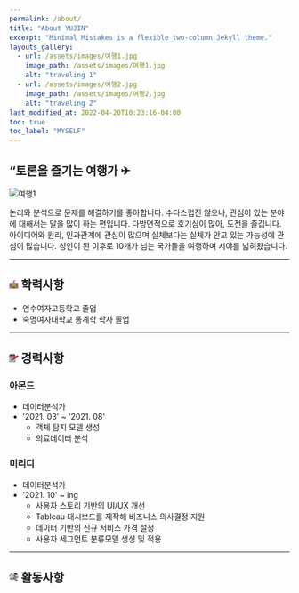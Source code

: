 ```yaml
---
permalink: /about/
title: "About YUJIN"
excerpt: "Minimal Mistakes is a flexible two-column Jekyll theme."
layouts_gallery:
  - url: /assets/images/여행1.jpg
    image_path: /assets/images/여행1.jpg
    alt: "traveling 1"
  - url: /assets/images/여행2.jpg
    image_path: /assets/images/여행2.jpg
    alt: "traveling 2"
last_modified_at: 2022-04-20T10:23:16-04:00
toc: true
toc_label: "MYSELF"
---
```


## “토론을 즐기는 여행가 ✈ 

![여행1](https://user-images.githubusercontent.com/104043279/164164712-94cf96a6-bcb0-4eaf-b73e-c02af2656318.jpg)

논리와 분석으로 문제를 해결하기를 좋아합니다. 수다스럽진 않으나, 관심이 있는 분야에 대해서는 말을 많이 하는 편입니다. 다방면적으로 호기심이 많아, 도전을 즐깁니다. 아이디어와 원리, 인과관계에 관심이 많으며 실체보다는 실체가 안고 있는 가능성에 관심이 많습니다. 성인이 된 이후로 10개가 넘는 국가들을 여행하며 시야를 넓혀왔습니다.


---

## ![icon](/assets/logo.ico/school.png) 학력사항

- 연수여자고등학교 졸업 
- 숙명여자대학교 통계학 학사 졸업

---

## ![icon](/assets/logo.ico/notepad.png) 경력사항

### 아몬드 
- 데이터분석가  
- '2021. 03' ~ '2021. 08' 
  - 객체 탐지 모델 생성
  - 의료데이터 분석

### 미리디 
- 데이터분석가
- '2021. 10' ~ ing 
  - 사용자 스토리 기반의 UI/UX 개선
  - Tableau 대시보드를 제작해 비즈니스 의사결정 지원
  - 데이터 기반의 신규 서비스 가격 설정 
  - 사용자 세그먼트 분류모델 생성 및 적용 

---

## ![icon](/assets/logo.ico/run.png) 활동사항